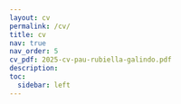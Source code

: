 ```yaml
---
layout: cv
permalink: /cv/
title: cv
nav: true
nav_order: 5
cv_pdf: 2025-cv-pau-rubiella-galindo.pdf
description: 
toc:
  sidebar: left
---
```

